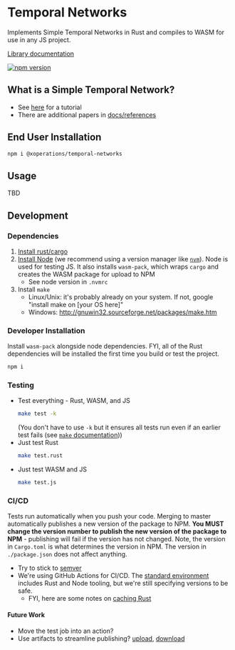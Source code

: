 # Temporal Networks

Implements Simple Temporal Networks in Rust and compiles to WASM for use in any JS project.

[Library documentation](https://xoperations.github.io/temporal-networks/lib/stn/)

[![npm version](https://img.shields.io/npm/v/@xoperations/temporal-networks.svg?style=flat)](https://npmjs.org/package/@xoperations/temporal-networks "View this project on npm")

## What is a Simple Temporal Network?

* See [here](https://github.com/xOPERATIONS/temporal-networks/blob/master/docs/references/STNs_for_EVAs.pdf) for a tutorial
* There are additional papers in [docs/references](https://github.com/xOPERATIONS/temporal-networks/blob/master/docs/references/)

## End User Installation

```sh
npm i @xoperations/temporal-networks
```

## Usage

TBD

## Development

### Dependencies

1. [Install rust/cargo](https://doc.rust-lang.org/cargo/getting-started/installation.html)
2. [Install Node](https://nodejs.org/en/download/) (we recommend using a version manager like [`nvm`](https://github.com/nvm-sh/nvm)). Node is used for testing JS. It also installs `wasm-pack`, which wraps `cargo` and creates the WASM package for upload to NPM
    * See node version in `.nvmrc`
3. Install `make`
    * Linux/Unix: it's probably already on your system. If not, google "install make on [your OS here]"
    * Windows: http://gnuwin32.sourceforge.net/packages/make.htm

### Developer Installation

Install `wasm-pack` alongside node dependencies. FYI, all of the Rust dependencies will be installed the first time you build or test the project.

```sh
npm i
```

### Testing

* Test everything - Rust, WASM, and JS
  ```sh
  make test -k
  ```
  (You don't have to use `-k` but it ensures all tests run even if an earlier test fails (see [`make` documentation](https://www.gnu.org/software/make/manual/html_node/Errors.html)))
* Just test Rust
  ```sh
  make test.rust
  ```
* Just test WASM and JS
  ```sh
  make test.js
  ```

### CI/CD

Tests run automatically when you push your code. Merging to master automatically publishes a new version of the package to NPM. **You MUST change the version number to publish the new version of the package to NPM** - publishing will fail if the version has not changed. Note, the version in `Cargo.toml` is what determines the version in NPM. The version in `./package.json` does not affect anything.

* Try to stick to [semver](https://semver.org/)
* We're using GitHub Actions for CI/CD. The [standard environment](https://help.github.com/en/actions/automating-your-workflow-with-github-actions/software-installed-on-github-hosted-runners) includes Rust and Node tooling, but we're still specifying versions to be safe.
  * FYI, here are some notes on [caching Rust](https://github.com/actions/cache/blob/master/examples.md#rust---cargo)

#### Future Work

* Move the test job into an action?
* Use artifacts to streamline publishing? [upload](https://github.com/actions/upload-artifact), [download](https://github.com/actions/download-artifact)
